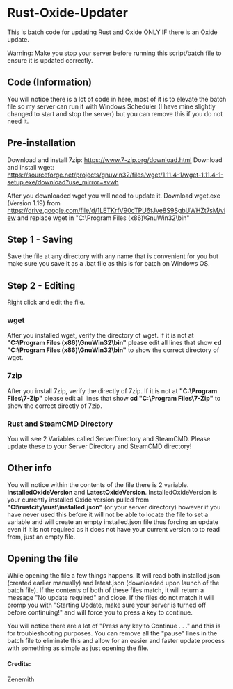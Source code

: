 # Rust-Oxide-Updater
This is batch code for updating Rust and Oxide ONLY IF there is an Oxide update.

Warning: Make you stop your server before running this script/batch file to ensure it is updated correctly.

## Code (Information)
You will notice there is a lot of code in here, most of it is to elevate the batch file so my server can run it with Windows Scheduler (I have mine slightly changed to start and stop the server) but you can remove this if you do not need it.

## Pre-installation
Download and install 7zip: https://www.7-zip.org/download.html
Download and install wget: https://sourceforge.net/projects/gnuwin32/files/wget/1.11.4-1/wget-1.11.4-1-setup.exe/download?use_mirror=svwh

After you downloaded wget you will need to update it. Download wget.exe (Version 1.19) from https://drive.google.com/file/d/1LETKrfV90cTPU6tJve8S9SgbUWHZt7sM/view and replace wget in "C:\Program Files (x86)\GnuWin32\bin"

## Step 1 - Saving
Save the file at any directory with any name that is convenient for you but make sure you save it as a .bat file as this is for batch on Windows OS.

## Step 2 - Editing
Right click and edit the file. 

### wget
After you installed wget, verify the directory of wget. If it is not at **"C:\Program Files (x86)\GnuWin32\bin"** please edit all lines that show **cd "C:\Program Files (x86)\GnuWin32\bin"** to show the correct directory of wget.

### 7zip
After you install 7zip, verify the directly of 7zip. If it is not at **"C:\Program Files\7-Zip\"** please edit all lines that show **cd "C:\Program Files\7-Zip\"** to show the correct directly of 7zip.

### Rust and SteamCMD Directory
You will see 2 Variables called ServerDirectory and SteamCMD. Please update these to your Server Directory and SteamCMD directory!

## Other info
You will notice within the contents of the file there is 2 variable. **InstalledOxideVersion** and **LatestOxideVersion**. InstalledOxideVersion is your currently installed Oxide version pulled from **"C:\rustcity\rust\installed.json"** (or your server directory) however if you have never used this before it will not be able to locate the file to set a variable and will create an empty installed.json file thus forcing an update even if it is not required as it does not have your current version to to read from, just an empty file.

## Opening the file
While opening the file a few things happens. It will read both installed.json (created earlier manually) and latest.json (downloaded upon launch of the batch file). If the contents of both of these files match, it will return a message "No update required" and close. If the files do not match it will promp you with "Starting Update, make sure your server is turned off before continuing!" and will force you to press a key to continue.

You will notice there are a lot of "Press any key to Continue . . ." and this is for troubleshooting purposes. You can remove all the "pause" lines in the batch file to eliminate this and allow for an easier and faster update process with something as simple as just opening the file.


#### Credits:
Zenemith
